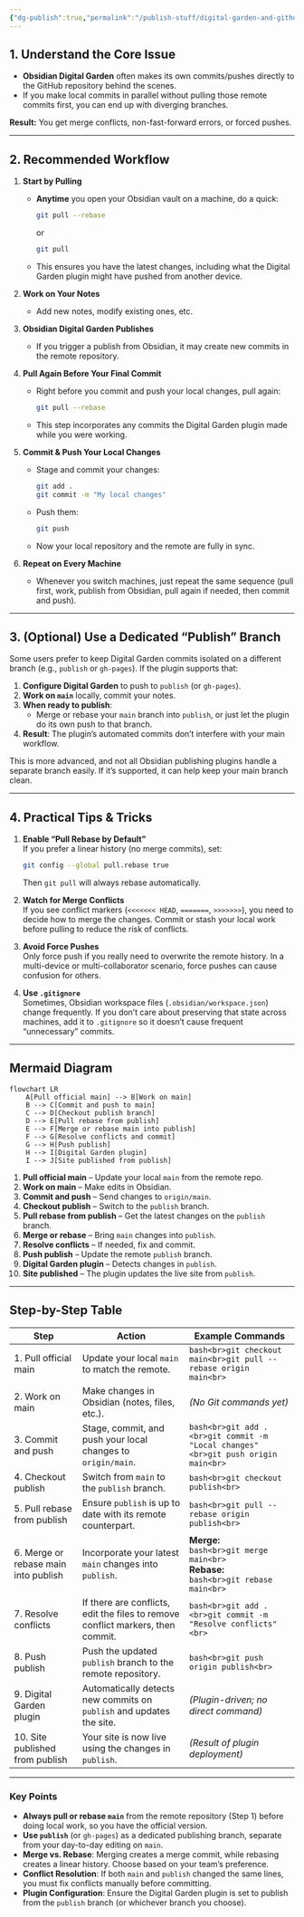 ```yaml
---
{"dg-publish":true,"permalink":"/publish-stuff/digital-garden-and-github-issue/","noteIcon":"","created":"2025-04-15T14:11:19.625-04:00"}
---
```














## 1. Understand the Core Issue

- **Obsidian Digital Garden** often makes its own commits/pushes directly to the GitHub repository behind the scenes.  
- If you make local commits in parallel without pulling those remote commits first, you can end up with diverging branches.  

**Result:** You get merge conflicts, non-fast-forward errors, or forced pushes.

---

## 2. Recommended Workflow

1. **Start by Pulling**  
   - **Anytime** you open your Obsidian vault on a machine, do a quick:
     ```bash
     git pull --rebase
     ```
     or  
     ```bash
     git pull
     ```
   - This ensures you have the latest changes, including what the Digital Garden plugin might have pushed from another device.

2. **Work on Your Notes**  
   - Add new notes, modify existing ones, etc.

3. **Obsidian Digital Garden Publishes**  
   - If you trigger a publish from Obsidian, it may create new commits in the remote repository.

4. **Pull Again Before Your Final Commit**  
   - Right before you commit and push your local changes, pull again:
     ```bash
     git pull --rebase
     ```
   - This step incorporates any commits the Digital Garden plugin made while you were working.

5. **Commit & Push Your Local Changes**  
   - Stage and commit your changes:
     ```bash
     git add .
     git commit -m "My local changes"
     ```
   - Push them:
     ```bash
     git push
     ```
   - Now your local repository and the remote are fully in sync.

6. **Repeat on Every Machine**  
   - Whenever you switch machines, just repeat the same sequence (pull first, work, publish from Obsidian, pull again if needed, then commit and push).

---

## 3. (Optional) Use a Dedicated “Publish” Branch

Some users prefer to keep Digital Garden commits isolated on a different branch (e.g., `publish` or `gh-pages`). If the plugin supports that:

1. **Configure Digital Garden** to push to `publish` (or `gh-pages`).  
2. **Work on `main`** locally, commit your notes.  
3. **When ready to publish**:  
   - Merge or rebase your `main` branch into `publish`, or just let the plugin do its own push to that branch.  
4. **Result**: The plugin’s automated commits don’t interfere with your main workflow.  

This is more advanced, and not all Obsidian publishing plugins handle a separate branch easily. If it’s supported, it can help keep your main branch clean.

---

## 4. Practical Tips & Tricks

1. **Enable “Pull Rebase by Default”**  
   If you prefer a linear history (no merge commits), set:
   ```bash
   git config --global pull.rebase true
   ```
   Then `git pull` will always rebase automatically.

2. **Watch for Merge Conflicts**  
   If you see conflict markers (`<<<<<<< HEAD`, `=======`, `>>>>>>>`), you need to decide how to merge the changes. Commit or stash your local work before pulling to reduce the risk of conflicts.

3. **Avoid Force Pushes**  
   Only force push if you really need to overwrite the remote history. In a multi-device or multi-collaborator scenario, force pushes can cause confusion for others.

4. **Use `.gitignore`**  
   Sometimes, Obsidian workspace files (`.obsidian/workspace.json`) change frequently. If you don’t care about preserving that state across machines, add it to `.gitignore` so it doesn’t cause frequent “unnecessary” commits.


---

## Mermaid Diagram

```mermaid
flowchart LR
    A[Pull official main] --> B[Work on main]
    B --> C[Commit and push to main]
    C --> D[Checkout publish branch]
    D --> E[Pull rebase from publish]
    E --> F[Merge or rebase main into publish]
    F --> G[Resolve conflicts and commit]
    G --> H[Push publish]
    H --> I[Digital Garden plugin]
    I --> J[Site published from publish]
```

1. **Pull official main** – Update your local `main` from the remote repo.  
2. **Work on main** – Make edits in Obsidian.  
3. **Commit and push** – Send changes to `origin/main`.  
4. **Checkout publish** – Switch to the `publish` branch.  
5. **Pull rebase from publish** – Get the latest changes on the `publish` branch.  
6. **Merge or rebase** – Bring `main` changes into `publish`.  
7. **Resolve conflicts** – If needed, fix and commit.  
8. **Push publish** – Update the remote `publish` branch.  
9. **Digital Garden plugin** – Detects changes in `publish`.  
10. **Site published** – The plugin updates the live site from `publish`.

---

## Step-by-Step Table

| **Step**                             | **Action**                                                                      | **Example Commands**                                                                               |
| ------------------------------------ | ------------------------------------------------------------------------------- | -------------------------------------------------------------------------------------------------- |
| 1. Pull official main                | Update your local `main` to match the remote.                                   | ```bash<br>git checkout main<br>git pull --rebase origin main<br>```                               |
| 2. Work on main                      | Make changes in Obsidian (notes, files, etc.).                                  | *(No Git commands yet)*                                                                            |
| 3. Commit and push                   | Stage, commit, and push your local changes to `origin/main`.                    | ```bash<br>git add .<br>git commit -m "Local changes"<br>git push origin main<br>```               |
| 4. Checkout publish                  | Switch from `main` to the `publish` branch.                                     | ```bash<br>git checkout publish<br>```                                                             |
| 5. Pull rebase from publish          | Ensure `publish` is up to date with its remote counterpart.                     | ```bash<br>git pull --rebase origin publish<br>```                                                 |
| 6. Merge or rebase main into publish | Incorporate your latest `main` changes into `publish`.                          | **Merge:**<br>```bash<br>git merge main<br>```<br>**Rebase:**<br>```bash<br>git rebase main<br>``` |
| 7. Resolve conflicts                 | If there are conflicts, edit the files to remove conflict markers, then commit. | ```bash<br>git add .<br>git commit -m "Resolve conflicts"<br>```                                   |
| 8. Push publish                      | Push the updated `publish` branch to the remote repository.                     | ```bash<br>git push origin publish<br>```                                                          |
| 9. Digital Garden plugin             | Automatically detects new commits on `publish` and updates the site.            | *(Plugin-driven; no direct command)*                                                               |
| 10. Site published from publish      | Your site is now live using the changes in `publish`.                           | *(Result of plugin deployment)*                                                                    |

---

### Key Points

- **Always pull or rebase `main`** from the remote repository (Step 1) before doing local work, so you have the official version.
- **Use `publish`** (or `gh-pages`) as a dedicated publishing branch, separate from your day-to-day editing on `main`.
- **Merge vs. Rebase**: Merging creates a merge commit, while rebasing creates a linear history. Choose based on your team’s preference.
- **Conflict Resolution**: If both `main` and `publish` changed the same lines, you must fix conflicts manually before committing.
- **Plugin Configuration**: Ensure the Digital Garden plugin is set to publish from the `publish` branch (or whichever branch you choose).

